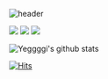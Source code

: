 
![header](https://capsule-render.vercel.app/api?type=wave&color=auto&height=300&section=header&text=YeJiGitHub%20&fontSize=90)


<img src="https://img.shields.io/badge/flutter-02569B?style=for-the-badge&logo=flutter&logoColor=white"> <img src="https://img.shields.io/badge/C-A8B9CC?style=for-the-badge&logo=C&logoColor=white"> <img src="https://img.shields.io/badge/Firebase-#FFCA28?style=for-the-badge&logo=Firebase&logoColor=white">



![Yeggggi's github stats](https://github-readme-stats.vercel.app/api?username=Yeggggi&show_icons=true&hide_border=true)

[![Hits](https://hits.seeyoufarm.com/api/count/incr/badge.svg?url=https%3A%2F%2Fgithub.com%2FYeggggi&count_bg=%234F2F80&title_bg=%23E7389C&icon=&icon_color=%23E7E7E7&title=hits&edge_flat=false)](https://hits.seeyoufarm.com)
